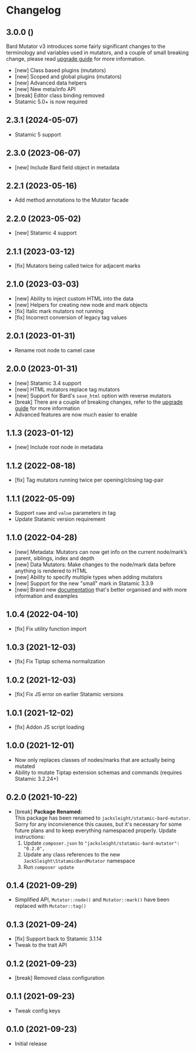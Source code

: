 # Changelog

## 3.0.0 ()

Bard Mutator v3 introduces some fairly significant changes to the terminology and variables used in mutators, and a couple of small breaking change, please read [upgrade guide](https://jacksleight.dev/docs/bard-mutator/upgrade-2-0-to-3-0) for more information.

- [new] Class based plugins (mutators)
- [new] Scoped and global plugins (mutators)
- [new] Advanced data helpers
- [new] New meta/info API
- [break] Editor class binding removed
- Statamic 5.0+ is now required

## 2.3.1 (2024-05-07)

- Statamic 5 support

## 2.3.0 (2023-06-07)

- [new] Include Bard field object in metadata

## 2.2.1 (2023-05-16)

- Add method annotations to the Mutator facade

## 2.2.0 (2023-05-02)

- [new] Statamic 4 support

## 2.1.1 (2023-03-12)

- [fix] Mutators being called twice for adjacent marks

## 2.1.0 (2023-03-03)

- [new] Ability to inject custom HTML into the data
- [new] Helpers for creating new node and mark objects
- [fix] Italic mark mutators not running
- [fix] Incorrect conversion of legacy tag values

## 2.0.1 (2023-01-31)

- Rename root node to camel case

## 2.0.0 (2023-01-31)

- [new] Statamic 3.4 support
- [new] HTML mutators replace tag mutators
- [new] Support for Bard's `save_html` option with reverse mutators
- [break] There are a couple of breaking changes, refer to the [upgrade guide](https://jacksleight.dev/docs/bard-mutator/upgrade-1-0-to-2-0) for more information
- Advanced features are now much easier to enable

## 1.1.3 (2023-01-12)

- [new] Include root node in metadata

## 1.1.2 (2022-08-18)

- [fix] Tag mutators running twice per opening/closing tag-pair

## 1.1.1 (2022-05-09)

- Support `name` and  `value` parameters in tag
- Update Statamic version requirement

## 1.1.0 (2022-04-28)

- [new] Metadata: Mutators can now get info on the current node/mark’s parent, siblings, index and depth
- [new] Data Mutators: Make changes to the node/mark data before anything is rendered to HTML
- [new] Ability to specify multiple types when adding mutators
- [new] Support for the new "small" mark in Statamic 3.3.9
- [new] Brand new [documentation](https://jacksleight.dev/docs/bard-mutato/) that's better organised and with more information and examples 

## 1.0.4 (2022-04-10)

- [fix] Fix utility function import

## 1.0.3 (2021-12-03)

- [fix] Fix Tiptap schema normalization

## 1.0.2 (2021-12-03)

- [fix] Fix JS error on earlier Statamic versions

## 1.0.1 (2021-12-02)

- [fix] Addon JS script loading

## 1.0.0 (2021-12-01)

- Now only replaces classes of nodes/marks that are actually being mutated
- Ability to mutate Tiptap extension schemas and commands (requires Statamic 3.2.24+)

## 0.2.0 (2021-10-22)

- [break] **Package Renamed:**  
This package has been renamed to `jacksleight/statamic-bard-mutator`. Sorry for any inconvienence this causes, but it's necessary for some future plans and to keep everything namespaced properly. Update instructions:
    1. Update `composer.json` to `"jacksleight/statamic-bard-mutator": "0.2.0",`
    2. Update any class references to the new `JackSleight\StatamicBardMutator` namespace
    3. Run `composer update`

## 0.1.4 (2021-09-29)

- Simplified API, `Mutator::node()` and `Mutator::mark()` have been replaced with `Mutator::tag()`

## 0.1.3 (2021-09-24)

- [fix] Support back to Statamic 3.1.14
- Tweak to the trait API

## 0.1.2 (2021-09-23)

- [break] Removed class configuration

## 0.1.1 (2021-09-23)

- Tweak config keys

## 0.1.0 (2021-09-23)

- Initial release
